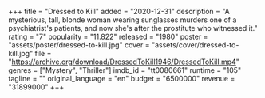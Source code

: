 +++
title = "Dressed to Kill"
added = "2020-12-31"
description = "A mysterious, tall, blonde woman wearing sunglasses murders one of a psychiatrist's patients, and now she's after the prostitute who witnessed it."
rating = "7"
popularity = "11.822"
released = "1980"
poster = "assets/poster/dressed-to-kill.jpg"
cover = "assets/cover/dressed-to-kill.jpg"
file = "https://archive.org/download/DressedToKill1946/DressedToKill.mp4"
genres = ["Mystery", "Thriller"]
imdb_id = "tt0080661"
runtime = "105"
tagline = ""
original_language = "en"
budget = "6500000"
revenue = "31899000"
+++